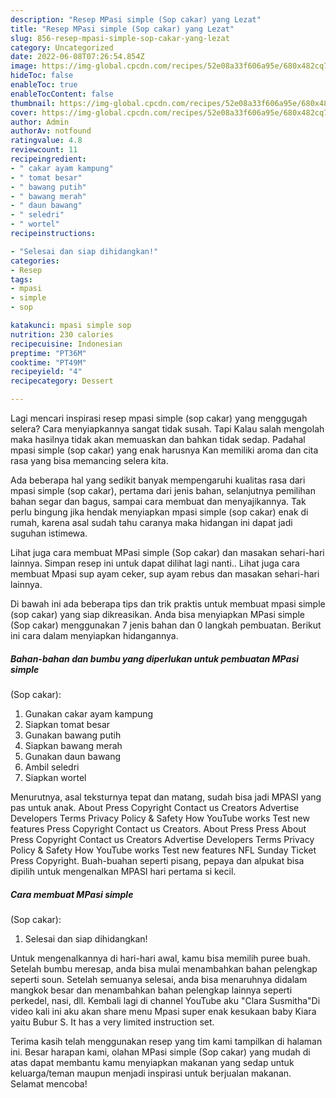```yaml
---
description: "Resep MPasi simple (Sop cakar) yang Lezat"
title: "Resep MPasi simple (Sop cakar) yang Lezat"
slug: 856-resep-mpasi-simple-sop-cakar-yang-lezat
category: Uncategorized
date: 2022-06-08T07:26:54.854Z
image: https://img-global.cpcdn.com/recipes/52e08a33f606a95e/680x482cq70/mpasi-simple-sop-cakar-foto-resep-utama.jpg
hideToc: false
enableToc: true
enableTocContent: false
thumbnail: https://img-global.cpcdn.com/recipes/52e08a33f606a95e/680x482cq70/mpasi-simple-sop-cakar-foto-resep-utama.jpg
cover: https://img-global.cpcdn.com/recipes/52e08a33f606a95e/680x482cq70/mpasi-simple-sop-cakar-foto-resep-utama.jpg
author: Admin
authorAv: notfound
ratingvalue: 4.8
reviewcount: 11
recipeingredient:
- " cakar ayam kampung"
- " tomat besar"
- " bawang putih"
- " bawang merah"
- " daun bawang"
- " seledri"
- " wortel"
recipeinstructions:

- "Selesai dan siap dihidangkan!"
categories:
- Resep
tags:
- mpasi
- simple
- sop

katakunci: mpasi simple sop 
nutrition: 230 calories
recipecuisine: Indonesian
preptime: "PT36M"
cooktime: "PT49M"
recipeyield: "4"
recipecategory: Dessert

---
```



Lagi mencari inspirasi resep mpasi simple
(sop cakar) yang menggugah selera? Cara menyiapkannya sangat tidak susah. Tapi Kalau salah mengolah maka hasilnya tidak akan memuaskan dan bahkan tidak sedap. Padahal mpasi simple
(sop cakar) yang enak harusnya Kan memiliki aroma dan cita rasa yang bisa memancing selera kita.


Ada beberapa hal yang sedikit banyak mempengaruhi kualitas rasa dari mpasi simple
(sop cakar), pertama dari jenis bahan, selanjutnya pemilihan bahan segar dan bagus, sampai cara membuat dan menyajikannya. Tak perlu bingung jika hendak menyiapkan mpasi simple
(sop cakar) enak di rumah, karena asal sudah tahu caranya maka hidangan ini dapat jadi suguhan istimewa.

Lihat juga cara membuat MPasi simple (Sop cakar) dan masakan sehari-hari lainnya. Simpan resep ini untuk dapat dilihat lagi nanti.. Lihat juga cara membuat Mpasi sup ayam ceker, sup ayam rebus dan masakan sehari-hari lainnya.


Di bawah ini ada beberapa tips dan trik praktis untuk membuat mpasi simple
(sop cakar) yang siap dikreasikan. Anda bisa menyiapkan MPasi simple
(Sop cakar) menggunakan 7 jenis bahan dan 0 langkah pembuatan. Berikut ini cara dalam menyiapkan hidangannya.

<!--inarticleads1-->

##### Bahan-bahan dan bumbu yang diperlukan untuk pembuatan MPasi simple
(Sop cakar):

1. Gunakan  cakar ayam kampung
1. Siapkan  tomat besar
1. Gunakan  bawang putih
1. Siapkan  bawang merah
1. Gunakan  daun bawang
1. Ambil  seledri
1. Siapkan  wortel


Menurutnya, asal teksturnya tepat dan matang, sudah bisa jadi MPASI yang pas untuk anak. About Press Copyright Contact us Creators Advertise Developers Terms Privacy Policy &amp; Safety How YouTube works Test new features Press Copyright Contact us Creators. About Press Press About Press Copyright Contact us Creators Advertise Developers Terms Privacy Policy &amp; Safety How YouTube works Test new features NFL Sunday Ticket Press Copyright. Buah-buahan seperti pisang, pepaya dan alpukat bisa dipilih untuk mengenalkan MPASI hari pertama si kecil. 

<!--inarticleads2-->

##### Cara membuat MPasi simple
(Sop cakar):


1. Selesai dan siap dihidangkan!

Untuk mengenalkannya di hari-hari awal, kamu bisa memilih puree buah. Setelah bumbu meresap, anda bisa mulai menambahkan bahan pelengkap seperti soun. Setelah semuanya selesai, anda bisa menaruhnya didalam mangkok besar dan menambahkan bahan pelengkap lainnya seperti perkedel, nasi, dll. Kembali lagi di channel YouTube aku &#34;Clara Susmitha&#34;Di video kali ini aku akan share menu Mpasi super enak kesukaan baby Kiara yaitu Bubur S. It has a very limited instruction set. 

Terima kasih telah menggunakan resep yang tim kami tampilkan di halaman ini. Besar harapan kami, olahan MPasi simple
(Sop cakar) yang mudah di atas dapat membantu kamu menyiapkan makanan yang sedap untuk keluarga/teman maupun menjadi inspirasi untuk berjualan makanan. Selamat mencoba!
